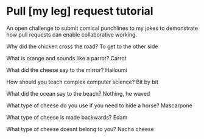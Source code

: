 # Pull [my leg] request tutorial
An open challenge to submit comical punchlines to my jokes to demonstrate how pull requests can enable collaborative working. 

Why did the chicken cross the road? To get to the other side

What is orange and sounds like a parrot?  Carrot 

What did the cheese say to the mirror? Halloumi

How should you teach complex computer science? Bit by bit

What did the ocean say to the beach? Nothing, he waved 

What type of cheese do you use if you need to hide a horse? Mascarpone

What type of cheese is made backwards? Edam

What type of cheese doesnt belong to you? Nacho cheese

